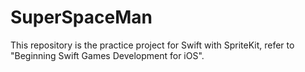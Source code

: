 # SuperSpaceMan
This repository is the practice project for Swift with SpriteKit, refer to "Beginning Swift Games Development for iOS".

